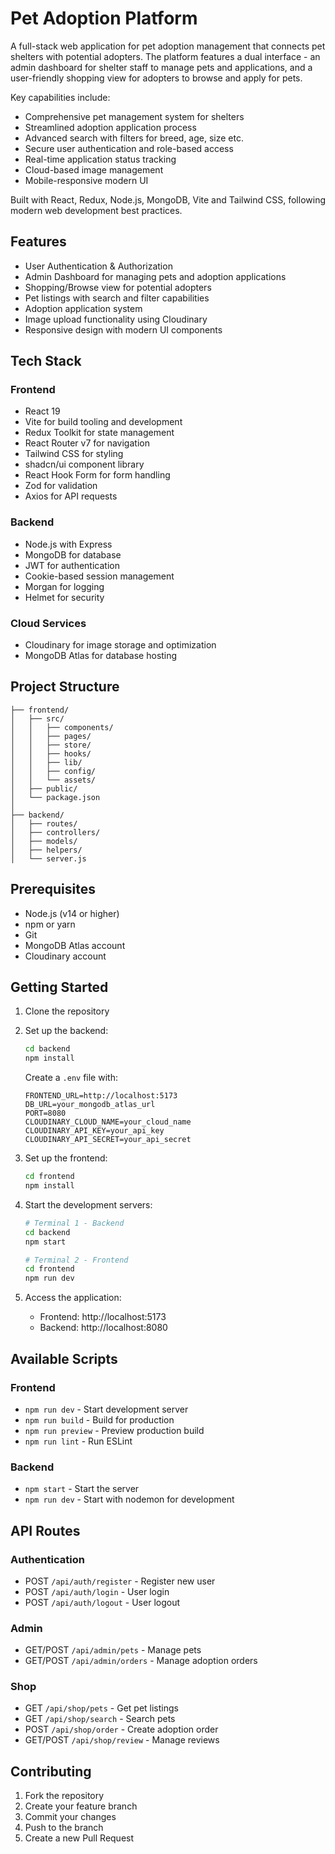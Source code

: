 # Pet Adoption Platform
A full-stack web application for pet adoption management that connects pet shelters with potential adopters. The platform features a dual interface - an admin dashboard for shelter staff to manage pets and applications, and a user-friendly shopping view for adopters to browse and apply for pets.

Key capabilities include:
- Comprehensive pet management system for shelters
- Streamlined adoption application process
- Advanced search with filters for breed, age, size etc.
- Secure user authentication and role-based access
- Real-time application status tracking
- Cloud-based image management
- Mobile-responsive modern UI

Built with React, Redux, Node.js, MongoDB, Vite and Tailwind CSS, following modern web development best practices.

## Features

- User Authentication & Authorization
- Admin Dashboard for managing pets and adoption applications
- Shopping/Browse view for potential adopters
- Pet listings with search and filter capabilities
- Adoption application system
- Image upload functionality using Cloudinary
- Responsive design with modern UI components

## Tech Stack

### Frontend
- React 19
- Vite for build tooling and development
- Redux Toolkit for state management
- React Router v7 for navigation
- Tailwind CSS for styling
- shadcn/ui component library
- React Hook Form for form handling
- Zod for validation
- Axios for API requests

### Backend
- Node.js with Express
- MongoDB for database
- JWT for authentication
- Cookie-based session management
- Morgan for logging
- Helmet for security

### Cloud Services
- Cloudinary for image storage and optimization
- MongoDB Atlas for database hosting

## Project Structure

```
├── frontend/
│   ├── src/
│   │   ├── components/
│   │   ├── pages/
│   │   ├── store/
│   │   ├── hooks/
│   │   ├── lib/
│   │   ├── config/
│   │   └── assets/
│   ├── public/
│   └── package.json
│
├── backend/
│   ├── routes/
│   ├── controllers/
│   ├── models/
│   ├── helpers/
│   └── server.js
```

## Prerequisites

- Node.js (v14 or higher)
- npm or yarn
- Git
- MongoDB Atlas account
- Cloudinary account

## Getting Started

1. Clone the repository

2. Set up the backend:
   ```bash
   cd backend
   npm install
   ```
   Create a `.env` file with:
   ```
   FRONTEND_URL=http://localhost:5173
   DB_URL=your_mongodb_atlas_url
   PORT=8080
   CLOUDINARY_CLOUD_NAME=your_cloud_name
   CLOUDINARY_API_KEY=your_api_key
   CLOUDINARY_API_SECRET=your_api_secret
   ```

3. Set up the frontend:
   ```bash
   cd frontend
   npm install
   ```

4. Start the development servers:
   ```bash
   # Terminal 1 - Backend
   cd backend
   npm start

   # Terminal 2 - Frontend
   cd frontend
   npm run dev
   ```

5. Access the application:
   - Frontend: http://localhost:5173
   - Backend: http://localhost:8080

## Available Scripts

### Frontend
- `npm run dev` - Start development server
- `npm run build` - Build for production
- `npm run preview` - Preview production build
- `npm run lint` - Run ESLint

### Backend
- `npm start` - Start the server
- `npm run dev` - Start with nodemon for development

## API Routes

### Authentication
- POST `/api/auth/register` - Register new user
- POST `/api/auth/login` - User login
- POST `/api/auth/logout` - User logout

### Admin
- GET/POST `/api/admin/pets` - Manage pets
- GET/POST `/api/admin/orders` - Manage adoption orders

### Shop
- GET `/api/shop/pets` - Get pet listings
- GET `/api/shop/search` - Search pets
- POST `/api/shop/order` - Create adoption order
- GET/POST `/api/shop/review` - Manage reviews

## Contributing

1. Fork the repository
2. Create your feature branch
3. Commit your changes
4. Push to the branch
5. Create a new Pull Request
